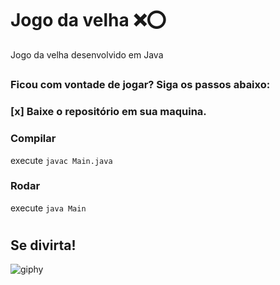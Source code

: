 # Jogo da velha ❌⭕
Jogo da velha desenvolvido em Java

##

<h3> Ficou com vontade de jogar? Siga os passos abaixo: </h3>

<h3>  [x] Baixe o repositório em sua maquina. </h3>

<h3> Compilar </h3>

execute `javac Main.java`



 <h3> Rodar </h3>

execute `java Main`


#

<h2> Se divirta! </h2>

![giphy](https://user-images.githubusercontent.com/92994715/212668836-fffc4d34-3f48-4bc9-961e-f2ec83a3b6ce.gif)
